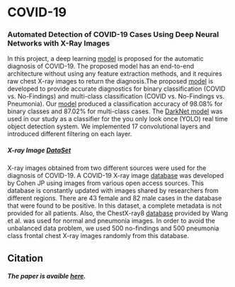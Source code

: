 # COVID-19
### Automated Detection of COVID-19 Cases Using Deep Neural Networks with X-Ray Images

In this project, a deep learning [model](https://github.com/muhammedtalo/COVID-19/blob/master/DarkCovidNet.ipynb) is proposed for the automatic diagnosis of COVID-19. The proposed model has an end-to-end architecture without using any feature extraction methods, and it requires raw chest X-ray images to return the diagnosis.The proposed [model](https://github.com/muhammedtalo/COVID-19/blob/master/DarkCovidNet.ipynb) is developed to provide accurate diagnostics for binary classification (COVID vs. No-Findings) and multi-class classification (COVID vs. No-Findings vs. Pneumonia). Our [model](https://github.com/muhammedtalo/COVID-19/blob/master/DarkCovidNet.ipynb) produced a classification accuracy of 98.08% for binary classes and 87.02% for multi-class cases. The  [DarkNet model](https://github.com/muhammedtalo/COVID-19/blob/master/DarkCovidNet.ipynb) was used in our study as a classifier for the you only look once (YOLO) real time object detection system. We implemented 17 convolutional layers and introduced different filtering on each layer.  
##### X-ray Image [DataSet](https://github.com/muhammedtalo/COVID-19/tree/master/X-Ray%20Image%20DataSet/)

X-ray images obtained from two different sources were used for the diagnosis of COVID-19. A COVID-19 X-ray image [database](https://github.com/ieee8023/COVID-chestxray-dataset/)  was developed by Cohen JP using images from various open access sources. This database is constantly updated with images shared by researchers from different regions. There are 43 female and 82 male cases in the database that were found to be positive. In this dataset, a complete metadata is not provided for all patients. Also, the ChestX-ray8 [database](https://www.nih.gov/news-events/news-releases/nih-clinical-center-provides-one-largest-publicly-available-chest-x-ray-datasets-scientific-community) provided by Wang et al. was used for normal and pneumonia images. In order to avoid the unbalanced data problem, we used 500 no-findings and 500 pneumonia class frontal chest X-ray images randomly from this database. 

 ## Citation
 
 ##### The paper is avaible [here](https://www.researchgate.net/publication/340935440_Automated_Detection_of_COVID-19_Cases_Using_Deep_Neural_Networks_with_X-ray_Images).
 

